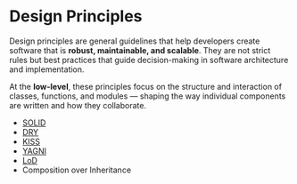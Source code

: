 # Design Principles

Design principles are general guidelines that help developers create software that is **robust, maintainable, and scalable**. They are not strict rules but best practices that guide decision-making in software architecture and implementation.

At the **low-level**, these principles focus on the structure and interaction of classes, functions, and modules — shaping the way individual components are written and how they collaborate.

- [SOLID](solid/README.md)
- [DRY](dry/README.md)
- [KISS](kiss/README.md)
- [YAGNI](yagni/README.md)
- [LoD](lod/README.md)
- Composition over Inheritance
